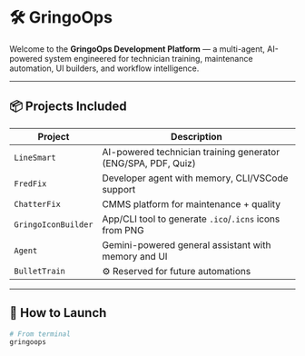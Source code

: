 # 🛠️ GringoOps

Welcome to the **GringoOps Development Platform** — a multi-agent, AI-powered system engineered for technician training, maintenance automation, UI builders, and workflow intelligence.

---

## 📦 Projects Included

| Project       | Description                                                  |
|---------------|--------------------------------------------------------------|
| `LineSmart`   | AI-powered technician training generator (ENG/SPA, PDF, Quiz)|
| `FredFix`     | Developer agent with memory, CLI/VSCode support              |
| `ChatterFix`  | CMMS platform for maintenance + quality                      |
| `GringoIconBuilder` | App/CLI tool to generate `.ico`/`.icns` icons from PNG |
| `Agent`       | Gemini-powered general assistant with memory and UI          |
| `BulletTrain` | ⚙️ Reserved for future automations                           |

---

## 🚀 How to Launch

```bash
# From terminal
gringoops
```
